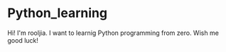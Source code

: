 # Python_learning

Hi!
I'm rooljia. I want to learnig Python programming from zero. 
Wish me good luck!
